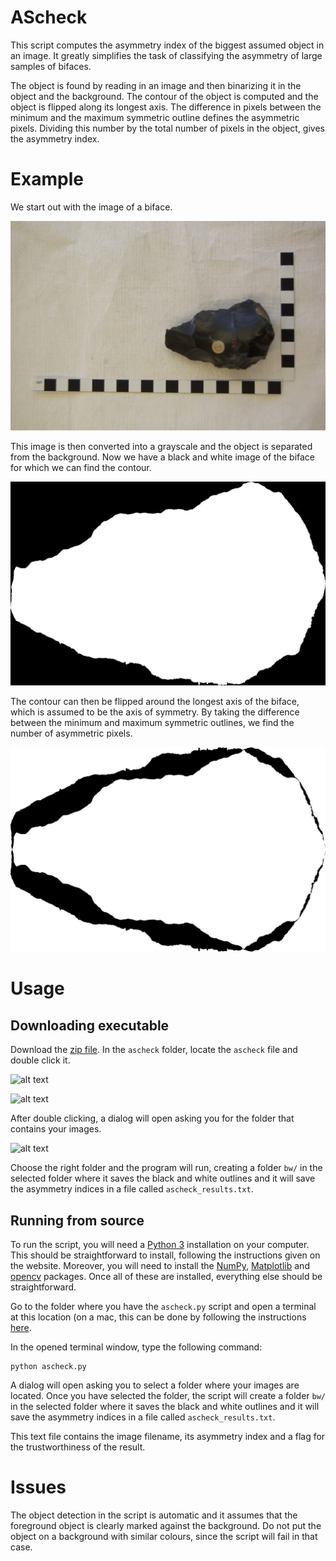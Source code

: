 # AScheck
This script computes the asymmetry index of the biggest assumed object
in an image. It greatly simplifies the task of classifying the
asymmetry of large samples of bifaces.

The object is found by reading in an image and then binarizing it in
the object and the background. The contour of the object is computed
and the object is flipped along its longest axis. The difference in
pixels between the minimum and the maximum symmetric outline defines
the asymmetric pixels. Dividing this number by the total number of
pixels in the object, gives the asymmetry index.

# Example
We start out with the image of a biface.

![alt text](https://github.com/StijnDebackere/AScheck/blob/master/examples/example.jpg "Biface image")

This image is then converted into a grayscale and the object is separated from the background. Now we have a black and white image of the biface for which we can find the contour.

![alt text](https://github.com/StijnDebackere/AScheck/blob/master/examples/example_bw.jpg "Biface image black and white")

The contour can then be flipped around the longest axis of the biface, which is assumed to be the axis of symmetry. By taking the difference between the minimum and maximum symmetric outlines, we find the number of asymmetric pixels.

![alt text](https://github.com/StijnDebackere/AScheck/blob/master/examples/example_asymmetric_pixels.jpg "Asymmetric pixels")

# Usage
## Downloading executable
Download the [zip
file](https://github.com/StijnDebackere/AScheck/blob/v0.1/ascheck.zip). In
the `ascheck` folder, locate the `ascheck` file and double click it.

![alt
text](https://github.com/StijnDebackere/AScheck/blob/master/examples/ascheck_decompressed.jpg
"Decompressed zip folder")

![alt
text](https://github.com/StijnDebackere/AScheck/blob/master/examples/ascheck_folder.jpg
"ascheck file in folder")

After double clicking, a dialog will open asking you for the folder
that contains your images.

![alt
text](https://github.com/StijnDebackere/AScheck/blob/master/examples/ascheck_dialog.jpg
"ascheck asking for folder")

Choose the right folder and the program will run, creating a folder
`bw/` in the selected folder where it saves the black and white
outlines and it will save the asymmetry indices in a file called
`ascheck_results.txt`.

## Running from source
To run the script, you will need a [Python 3](https://www.python.org/downloads/)
installation on your computer. This should be straightforward to install,
following the instructions given on the website. Moreover, you will need to
install the [NumPy](https://www.scipy.org/install.html),
[Matplotlib](https://matplotlib.org/users/installing.html) and
[opencv](https://pypi.org/project/opencv-python/) packages. Once all of these
are installed, everything else should be straightforward.

Go to the folder where you have the `ascheck.py` script and open a terminal at
this location (on a mac, this can be done by following the instructions
[here](https://stackoverflow.com/q/420456).

In the opened terminal window, type the following command:

```
python ascheck.py
```

A dialog will open asking you to select a folder where your images are
located. Once you have selected the folder, the script will create a folder `bw/`
in the selected folder where it saves the black and white outlines and it will
save the asymmetry indices in a file called `ascheck_results.txt`.

This text file contains the image filename, its asymmetry index and a flag for
the trustworthiness of the result.

# Issues
The object detection in the script is automatic and it assumes that the
foreground object is clearly marked against the background. Do not put the
object on a background with similar colours, since the script will fail in that
case.
